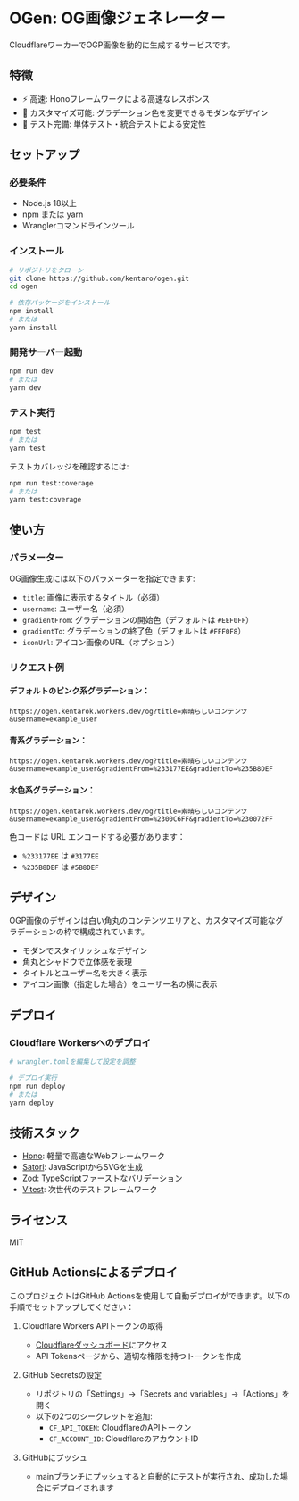 # OGen: OG画像ジェネレーター

CloudflareワーカーでOGP画像を動的に生成するサービスです。

## 特徴

- ⚡️ 高速: Honoフレームワークによる高速なレスポンス
- 🎨 カスタマイズ可能: グラデーション色を変更できるモダンなデザイン
- 🧪 テスト完備: 単体テスト・統合テストによる安定性

## セットアップ

### 必要条件

- Node.js 18以上
- npm または yarn
- Wranglerコマンドラインツール

### インストール

```bash
# リポジトリをクローン
git clone https://github.com/kentaro/ogen.git
cd ogen

# 依存パッケージをインストール
npm install
# または
yarn install
```

### 開発サーバー起動

```bash
npm run dev
# または
yarn dev
```

### テスト実行

```bash
npm test
# または
yarn test
```

テストカバレッジを確認するには:

```bash
npm run test:coverage
# または
yarn test:coverage
```

## 使い方

### パラメーター

OG画像生成には以下のパラメーターを指定できます:

- `title`: 画像に表示するタイトル（必須）
- `username`: ユーザー名（必須）
- `gradientFrom`: グラデーションの開始色（デフォルトは `#EEF0FF`）
- `gradientTo`: グラデーションの終了色（デフォルトは `#FFF0F8`）
- `iconUrl`: アイコン画像のURL（オプション）

### リクエスト例

#### デフォルトのピンク系グラデーション：
```
https://ogen.kentarok.workers.dev/og?title=素晴らしいコンテンツ&username=example_user
```

#### 青系グラデーション：
```
https://ogen.kentarok.workers.dev/og?title=素晴らしいコンテンツ&username=example_user&gradientFrom=%233177EE&gradientTo=%235B8DEF
```

#### 水色系グラデーション：
```
https://ogen.kentarok.workers.dev/og?title=素晴らしいコンテンツ&username=example_user&gradientFrom=%2300C6FF&gradientTo=%230072FF
```

色コードは URL エンコードする必要があります：
- `%233177EE` は `#3177EE`
- `%235B8DEF` は `#5B8DEF`

## デザイン

OGP画像のデザインは白い角丸のコンテンツエリアと、カスタマイズ可能なグラデーションの枠で構成されています。

- モダンでスタイリッシュなデザイン
- 角丸とシャドウで立体感を表現
- タイトルとユーザー名を大きく表示
- アイコン画像（指定した場合）をユーザー名の横に表示

## デプロイ

### Cloudflare Workersへのデプロイ

```bash
# wrangler.tomlを編集して設定を調整

# デプロイ実行
npm run deploy
# または
yarn deploy
```

## 技術スタック

- [Hono](https://hono.dev/): 軽量で高速なWebフレームワーク
- [Satori](https://github.com/vercel/satori): JavaScriptからSVGを生成
- [Zod](https://zod.dev/): TypeScriptファーストなバリデーション
- [Vitest](https://vitest.dev/): 次世代のテストフレームワーク

## ライセンス

MIT 

## GitHub Actionsによるデプロイ

このプロジェクトはGitHub Actionsを使用して自動デプロイができます。以下の手順でセットアップしてください：

1. Cloudflare Workers APIトークンの取得
   - [Cloudflareダッシュボード](https://dash.cloudflare.com/)にアクセス
   - API Tokensページから、適切な権限を持つトークンを作成

2. GitHub Secretsの設定
   - リポジトリの「Settings」→「Secrets and variables」→「Actions」を開く
   - 以下の2つのシークレットを追加:
     - `CF_API_TOKEN`: CloudflareのAPIトークン
     - `CF_ACCOUNT_ID`: CloudflareのアカウントID

3. GitHubにプッシュ
   - mainブランチにプッシュすると自動的にテストが実行され、成功した場合にデプロイされます 